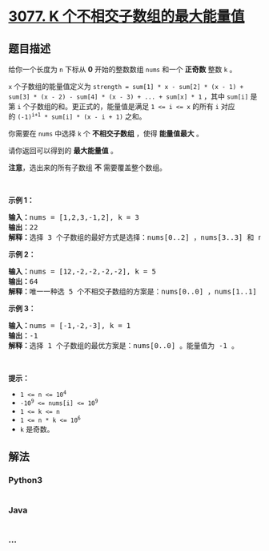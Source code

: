 # [3077. K 个不相交子数组的最大能量值](https://leetcode.cn/problems/maximum-strength-of-k-disjoint-subarrays)

## 题目描述

<!-- 这里写题目描述 -->

<p>给你一个长度为 <code>n</code>&nbsp;下标从 <strong>0</strong>&nbsp;开始的整数数组&nbsp;<code>nums</code>&nbsp;和一个 <strong>正奇数</strong>&nbsp;整数&nbsp;<code>k</code>&nbsp;。</p>

<p><code>x</code> 个子数组的能量值定义为&nbsp;<code>strength = sum[1] * x - sum[2] * (x - 1) + sum[3] * (x - 2) - sum[4] * (x - 3) + ... + sum[x] * 1</code> ，其中&nbsp;<code>sum[i]</code>&nbsp;是第 <code>i</code>&nbsp;个子数组的和。更正式的，能量值是满足&nbsp;<code>1 &lt;= i &lt;= x</code>&nbsp;的所有&nbsp;<code>i</code>&nbsp;对应的&nbsp;<code>(-1)<sup>i+1</sup> * sum[i] * (x - i + 1)</code>&nbsp;之和。</p>

<p>你需要在 <code>nums</code>&nbsp;中选择 <code>k</code>&nbsp;个 <strong>不相交</strong><strong>子数组</strong>&nbsp;，使得&nbsp;<strong>能量值最大</strong>&nbsp;。</p>

<p>请你返回可以得到的 <strong>最大</strong><strong>能量值</strong>&nbsp;。</p>

<p><strong>注意</strong>，选出来的所有子数组&nbsp;<strong>不</strong>&nbsp;需要覆盖整个数组。</p>

<p>&nbsp;</p>

<p><strong class="example">示例 1：</strong></p>

<pre>
<b>输入：</b>nums = [1,2,3,-1,2], k = 3
<b>输出：</b>22
<b>解释：</b>选择 3 个子数组的最好方式是选择：nums[0..2] ，nums[3..3] 和 nums[4..4] 。能量值为 (1 + 2 + 3) * 3 - (-1) * 2 + 2 * 1 = 22 。
</pre>

<p><strong class="example">示例 2：</strong></p>

<pre>
<b>输入：</b>nums = [12,-2,-2,-2,-2], k = 5
<b>输出：</b>64
<b>解释：</b>唯一一种选 5 个不相交子数组的方案是：nums[0..0] ，nums[1..1] ，nums[2..2] ，nums[3..3] 和 nums[4..4] 。能量值为 12 * 5 - (-2) * 4 + (-2) * 3 - (-2) * 2 + (-2) * 1 = 64 。
</pre>

<p><strong class="example">示例 3：</strong></p>

<pre>
<b>输入：</b>nums = [-1,-2,-3], k = 1
<b>输出：</b>-1
<b>解释：</b>选择 1 个子数组的最优方案是：nums[0..0] 。能量值为 -1 。
</pre>

<p>&nbsp;</p>

<p><strong>提示：</strong></p>

<ul>
	<li><code>1 &lt;= n &lt;= 10<sup>4</sup></code></li>
	<li><code>-10<sup>9</sup> &lt;= nums[i] &lt;= 10<sup>9</sup></code></li>
	<li><code>1 &lt;= k &lt;= n</code></li>
	<li><code>1 &lt;= n * k &lt;= 10<sup>6</sup></code></li>
	<li><code>k</code> 是奇数。</li>
</ul>


## 解法

<!-- 这里可写通用的实现逻辑 -->

<!-- tabs:start -->

### **Python3**

<!-- 这里可写当前语言的特殊实现逻辑 -->

```python

```

### **Java**

<!-- 这里可写当前语言的特殊实现逻辑 -->

```java

```

### **...**

```

```

<!-- tabs:end -->
